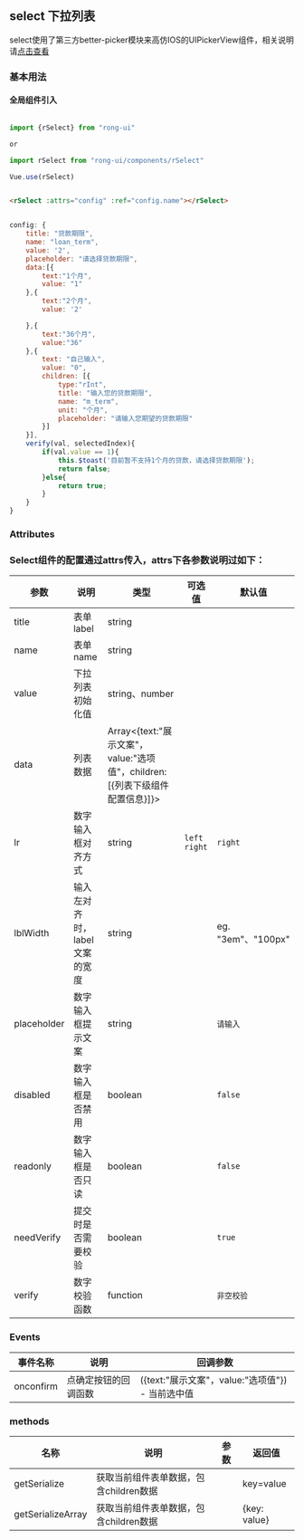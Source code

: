 ## select 下拉列表

select使用了第三方better-picker模块来高仿IOS的UIPickerView组件，相关说明请[点击查看](https://github.com/ustbhuangyi/picker)

### 基本用法

#### 全局组件引入


```js

import {rSelect} from "rong-ui"

or

import rSelect from "rong-ui/components/rSelect"

Vue.use(rSelect)

```
```html

<rSelect :attrs="config" :ref="config.name"></rSelect>

```
```js

config: {
	title: "贷款期限",
	name: "loan_term",
	value: '2',
	placeholder: "请选择贷款期限",
	data:[{
		text:"1个月",
		value: "1"
	},{
		text:"2个月",
		value: '2'

	},{
		text:"36个月",
		value:"36"
	},{
		text: "自己输入",
		value: "0",
		children: [{
			type:"rInt", 
			title: "输入您的贷款期限",
			name: "m_term",
			unit: "个月",
			placeholder: "请输入您期望的贷款期限"
		}]
	}],
	verify(val, selectedIndex){
		if(val.value == 1){
			this.$toast('目前暂不支持1个月的贷款，请选择贷款期限');
			return false;
		}else{
			return true;
		}
	}
}

```

### Attributes

### Select组件的配置通过attrs传入，attrs下各参数说明过如下：

| 参数      | 说明    | 类型      | 可选值       | 默认值   |
|---------- |-------- |---------- |-------------  |-------- |
| title | 表单label | string |  |  |
| name  | 表单name    | string   |  |  |
| value | 下拉列表初始化值 | string、number | | |
| data  | 列表数据    | Array<{text:"展示文案"，value:"选项值"，children:[{列表下级组件配置信息}]}>   |  |  |
| lr  | 数字输入框对齐方式    | string   | `left` `right` | `right` |
| lblWidth | 输入左对齐时，label文案的宽度 | string | | eg. "3em"、"100px"|
| placeholder  | 数字输入框提示文案    | string   | | `请输入` |
| disabled  | 数字输入框是否禁用   | boolean   |  | `false` |
| readonly  | 数字输入框是否只读    | boolean   |  | `false` |
| needVerify  | 提交时是否需要校验   | boolean   |  | `true` |
| verify  | 数字校验函数   | function   |  | `非空校验` |


### Events

| 事件名称      | 说明    | 回调参数      |
|---------- |-------- |---------- |
| onconfirm | 点确定按钮的回调函数 | ({text:"展示文案"，value:"选项值"}) - 当前选中值 |

### methods
| 名称      | 说明    | 参数      | 返回值 |
|---------- |-------- |---------- |---------- |
| getSerialize | 获取当前组件表单数据，包含children数据 | | key=value |
| getSerializeArray | 获取当前组件表单数据，包含children数据 | | {key: value} |



